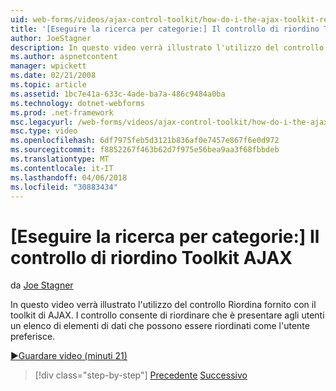 ```yaml
---
uid: web-forms/videos/ajax-control-toolkit/how-do-i-the-ajax-toolkit-reorder-control
title: '[Eseguire la ricerca per categorie:] Il controllo di riordino Toolkit AJAX | Documenti Microsoft'
author: JoeStagner
description: In questo video verrà illustrato l'utilizzo del controllo Riordina fornito con il toolkit di AJAX. Il controllo di riordino consente di presentare agli utenti o un elenco...
ms.author: aspnetcontent
manager: wpickett
ms.date: 02/21/2008
ms.topic: article
ms.assetid: 1bc7e41a-633c-4ade-ba7a-486c9484a0ba
ms.technology: dotnet-webforms
ms.prod: .net-framework
msc.legacyurl: /web-forms/videos/ajax-control-toolkit/how-do-i-the-ajax-toolkit-reorder-control
msc.type: video
ms.openlocfilehash: 6df7975feb5d3121b836af0e7457e867f6e0d972
ms.sourcegitcommit: f8852267f463b62d7f975e56bea9aa3f68fbbdeb
ms.translationtype: MT
ms.contentlocale: it-IT
ms.lasthandoff: 04/06/2018
ms.locfileid: "30883434"
---
```

<a name="how-do-i-the-ajax-toolkit-reorder-control"></a>[Eseguire la ricerca per categorie:] Il controllo di riordino Toolkit AJAX
====================
da [Joe Stagner](https://github.com/JoeStagner)

In questo video verrà illustrato l'utilizzo del controllo Riordina fornito con il toolkit di AJAX. I controllo consente di riordinare che è presentare agli utenti un elenco di elementi di dati che possono essere riordinati come l'utente preferisce.

[&#9654;Guardare video (minuti 21)](https://channel9.msdn.com/Blogs/ASP-NET-Site-Videos/how-do-i-the-ajax-toolkit-reorder-control)

> [!div class="step-by-step"]
> [Precedente](how-do-i-use-the-aspnet-ajax-updatepanelanimation-extender.md)
> [Successivo](utilize-the-ajax-rating-control-in-the-aspnet-toolkit.md)

